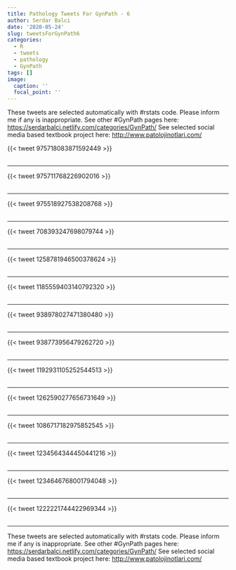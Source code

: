 ```yaml
---
title: Pathology Tweets For GynPath - 6
author: Serdar Balci
date: '2020-05-24'
slug: tweetsForGynPath6
categories:
  - R
  - tweets
  - pathology
  - GynPath
tags: []
image:
  caption: ''
  focal_point: ''
---
```



These tweets are selected automatically with #rstats code. Please inform me if any is inappropriate.
See other #GynPath pages here: https://serdarbalci.netlify.com/categories/GynPath/ 
See selected social media based textbook project here: http://www.patolojinotlari.com/

{{< tweet 975718083871592449 >}}
<br>
<br>
<hr>
{{< tweet 975711768226902016 >}}
<br>
<br>
<hr>
{{< tweet 975518927538208768 >}}
<br>
<br>
<hr>
{{< tweet 708393247698079744 >}}
<br>
<br>
<hr>
{{< tweet 1258781946500378624 >}}
<br>
<br>
<hr>
{{< tweet 1185559403140792320 >}}
<br>
<br>
<hr>
{{< tweet 938978027471380480 >}}
<br>
<br>
<hr>
{{< tweet 938773956479262720 >}}
<br>
<br>
<hr>
{{< tweet 1192931105252544513 >}}
<br>
<br>
<hr>
{{< tweet 1262590277656731649 >}}
<br>
<br>
<hr>
{{< tweet 1086717182975852545 >}}
<br>
<br>
<hr>
{{< tweet 1234564344450441216 >}}
<br>
<br>
<hr>
{{< tweet 1234646768001794048 >}}
<br>
<br>
<hr>
{{< tweet 1222221744422969344 >}}
<br>
<br>
<hr>


These tweets are selected automatically with #rstats code. Please inform me if any is inappropriate.
See other #GynPath pages here: https://serdarbalci.netlify.com/categories/GynPath/ 
See selected social media based textbook project here: http://www.patolojinotlari.com/

